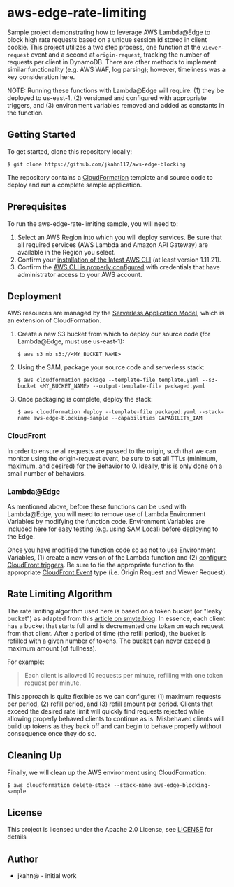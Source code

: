 # aws-edge-rate-limiting

Sample project demonstrating how to leverage AWS Lambda@Edge to block high rate requests based on a unique session id stored in client cookie. This project utilizes a two step process, one function at the `viewer-request` event and a second at `origin-request`, tracking the number of requests per client in DynamoDB. There are other methods to implement similar functionality (e.g. AWS WAF, log parsing); however, timeliness was a key consideration here.

NOTE: Running these functions with Lambda@Edge will require: (1) they be deployed to us-east-1, (2) versioned and configured with appropriate triggers, and (3) environment variables removed and added as constants in the function.

## Getting Started

To get started, clone this repository locally:

```
$ git clone https://github.com/jkahn117/aws-edge-blocking
```

The repository contains a [CloudFormation](https://aws.amazon.com/cloudformation/) template and source code to deploy and run a complete sample application.


## Prerequisites

To run the aws-edge-rate-limiting sample, you will need to:

1. Select an AWS Region into which you will deploy services. Be sure that all required services (AWS Lambda and Amazon API Gateway) are available in the Region you select.
2. Confirm your [installation of the latest AWS CLI](http://docs.aws.amazon.com/cli/latest/userguide/installing.html) (at least version 1.11.21).
3. Confirm the [AWS CLI is properly configured](http://docs.aws.amazon.com/cli/latest/userguide/cli-chap-getting-started.html#cli-quick-configuration) with credentials that have administrator access to your AWS account.

## Deployment

AWS resources are managed by the [Serverless Application Model](https://github.com/awslabs/serverless-application-model), which is an extension of CloudFormation.

1. Create a new S3 bucket from which to deploy our source code (for Lambda@Edge, must use us-east-1):

    ```
    $ aws s3 mb s3://<MY_BUCKET_NAME>
    ```

2. Using the SAM, package your source code and serverless stack:

    ```
    $ aws cloudformation package --template-file template.yaml --s3-bucket <MY_BUCKET_NAME> --output-template-file packaged.yaml
    ```

3. Once packaging is complete, deploy the stack:

    ```
    $ aws cloudformation deploy --template-file packaged.yaml --stack-name aws-edge-blocking-sample --capabilities CAPABILITY_IAM
    ```

### CloudFront

In order to ensure all requests are passed to the origin, such that we can monitor using the origin-request event, be sure to set all TTLs (minimum, maximum, and desired) for the Behavior to 0. Ideally, this is only done on a small number of behaviors.

### Lambda@Edge

As mentioned above, before these functions can be used with Lambda@Edge, you will need to remove use of Lambda Environment Variables by modifying the function code. Environment Variables are included here for easy testing (e.g. using SAM Local) before deploying to the Edge.

Once you have modified the function code so as not to use Environment Variables, (1) create a new version of the Lambda function and (2) [configure CloudFront triggers](http://docs.aws.amazon.com/AmazonCloudFront/latest/DeveloperGuide/lambda-create-functions.html). Be sure to tie the appropriate function to the appropriate [CloudFront Event](http://docs.aws.amazon.com/AmazonCloudFront/latest/DeveloperGuide/lambda-cloudfront-trigger-events.html) type (i.e. Origin Request and Viewer Request).

## Rate Limiting Algorithm

The rate limiting algorithm used here is based on a token bucket (or "leaky bucket") as adapted from this [article on smyte.blog](https://medium.com/smyte/rate-limiter-df3408325846). In essence, each client has a bucket that starts full and is decremented one token on each request from that client. After a period of time (the refill period), the bucket is refilled with a given number of tokens. The bucket can never exceed a maximum amount (of fullness).

For example:

> Each client is allowed 10 requests per minute, refilling with one token request per minute.

This approach is quite flexible as we can configure: (1) maximum requests per period, (2) refill period, and (3) refill amount per period. Clients that exceed the desired rate limit will quickly find requests rejected while allowing properly behaved clients to continue as is. Misbehaved clients will build up tokens as they back off and can begin to behave properly without consequence once they do so.

## Cleaning Up

Finally, we will clean up the AWS environment using CloudFormation:

```
$ aws cloudformation delete-stack --stack-name aws-edge-blocking-sample
```

## License

This project is licensed under the Apache 2.0 License, see [LICENSE](LICENSE) for details

## Author

* jkahn@ - initial work
